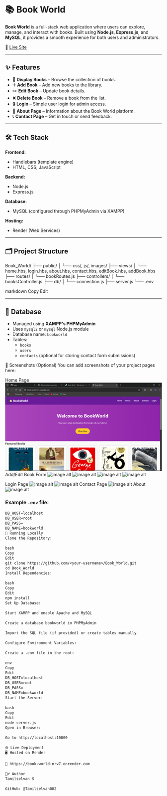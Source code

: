 # 📚 Book World

**Book World** is a full-stack web application where users can explore, manage, and interact with books. Built using **Node.js**, **Express.js**, and **MySQL**, it provides a smooth experience for both users and administrators.

🔗 [Live Site](https://book-world-nrv7.onrender.com)

---

## ✨ Features

- 📘 **Display Books** – Browse the collection of books.
- ➕ **Add Book** – Add new books to the library.
- ✏️ **Edit Book** – Update book details.
- ❌ **Delete Book** – Remove a book from the list.
- 🔒 **Login** – Simple user login for admin access.
- 🧾 **About Page** – Information about the Book World platform.
- 📞 **Contact Page** – Get in touch or send feedback.

---

## 🛠️ Tech Stack

**Frontend:**
- Handlebars (template engine)
- HTML, CSS, JavaScript

**Backend:**
- Node.js
- Express.js

**Database:**
- MySQL (configured through PHPMyAdmin via XAMPP)

**Hosting:**
- Render (Web Services)

---

## 🗂️ Project Structure

Book_World/
├── public/
│ └── css/, js/, images/
├── views/
│ └── home.hbs, login.hbs, about.hbs, contact.hbs, editBook.hbs, addBook.hbs
├── routes/
│ └── bookRoutes.js
├── controllers/
│ └── booksController.js
├── db/
│ └── connection.js
├── server.js
└── .env

markdown
Copy
Edit

---

## 💾 Database

- Managed using **XAMPP's PHPMyAdmin**
- Uses `mysql2` or `mysql` Node.js module
- Database name: `bookworld`
- Tables:
  - `books`
  - `users`
  - `contacts` (optional for storing contact form submissions)

📸 Screenshots (Optional)
You can add screenshots of your project pages here:

Home Page
![image alt](https://github.com/Tamilselvan002/Book_World/blob/2950e216fcd0cba3b7dbfd8f5565709db8ff4cb1/book_1.png)
Add/Edit Book Form
![image alt]()
![image alt]()
![image alt]()
![image alt]()

Login Page
![image alt]()
![image alt]()
Contact Page
![image alt]()
About
![image alt]()

### Example `.env` file:
```env
DB_HOST=localhost
DB_USER=root
DB_PASS=
DB_NAME=bookworld
🚀 Running Locally
Clone the Repository:

bash
Copy
Edit
git clone https://github.com/<your-username>/Book_World.git
cd Book_World
Install Dependencies:

bash
Copy
Edit
npm install
Set Up Database:

Start XAMPP and enable Apache and MySQL

Create a database bookworld in PHPMyAdmin

Import the SQL file (if provided) or create tables manually

Configure Environment Variables:

Create a .env file in the root:

env
Copy
Edit
DB_HOST=localhost
DB_USER=root
DB_PASS=
DB_NAME=bookworld
Start the Server:

bash
Copy
Edit
node server.js
Open in Browser:

Go to http://localhost:10000

🌐 Live Deployment
🖥️ Hosted on Render

🔗 https://book-world-nrv7.onrender.com

🙋‍♂️ Author
Tamilselvan S

GitHub: @Tamilselvan002
